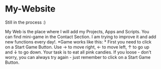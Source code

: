 # My-Website
Still in the process :)

My Web is the place where I will add my Projects, Apps and Scripts. You can find mini-game in the Contact Section. I am trying to improve it and add new functions every day!.
*Game works like this: *
First you need to click on a Start Game Button. 
Use -> to move right, <- to move left, ↑ to go up and ↓ to go down. Your task is to eat all pink candies. If you loose - don't worry, you can always try again - just remember to click on a Start Game Button.
